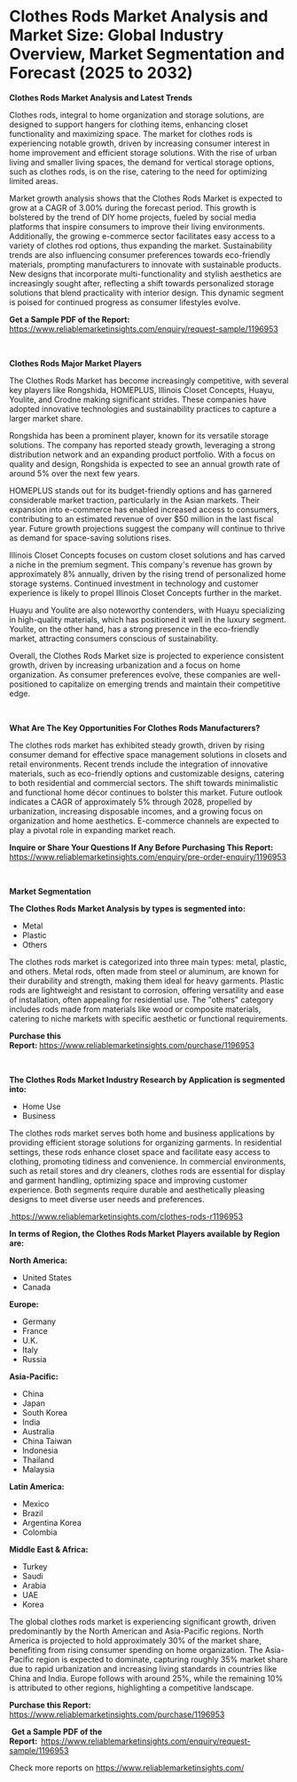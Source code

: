 <p><h1>Clothes Rods Market Analysis and Market Size: Global Industry Overview, Market Segmentation and Forecast (2025 to 2032)</h1></p><p><strong>Clothes Rods Market Analysis and Latest Trends</strong></p>
<p><p>Clothes rods, integral to home organization and storage solutions, are designed to support hangers for clothing items, enhancing closet functionality and maximizing space. The market for clothes rods is experiencing notable growth, driven by increasing consumer interest in home improvement and efficient storage solutions. With the rise of urban living and smaller living spaces, the demand for vertical storage options, such as clothes rods, is on the rise, catering to the need for optimizing limited areas.</p><p>Market growth analysis shows that the Clothes Rods Market is expected to grow at a CAGR of 3.00% during the forecast period. This growth is bolstered by the trend of DIY home projects, fueled by social media platforms that inspire consumers to improve their living environments. Additionally, the growing e-commerce sector facilitates easy access to a variety of clothes rod options, thus expanding the market. Sustainability trends are also influencing consumer preferences towards eco-friendly materials, prompting manufacturers to innovate with sustainable products. New designs that incorporate multi-functionality and stylish aesthetics are increasingly sought after, reflecting a shift towards personalized storage solutions that blend practicality with interior design. This dynamic segment is poised for continued progress as consumer lifestyles evolve.</p></p>
<p><strong>Get a Sample PDF of the Report:&nbsp;</strong> <a href="https://www.reliablemarketinsights.com/enquiry/request-sample/1196953?utm_campaign=2010&utm_medium=2&utm_source=Github&utm_content=ia&utm_term=05022025&utm_id=clothes-rods">https://www.reliablemarketinsights.com/enquiry/request-sample/1196953</a></p>
<p>&nbsp;</p>
<p><strong>Clothes Rods Major Market Players</strong></p>
<p><p>The Clothes Rods Market has become increasingly competitive, with several key players like Rongshida, HOMEPLUS, Illinois Closet Concepts, Huayu, Youlite, and Crodne making significant strides. These companies have adopted innovative technologies and sustainability practices to capture a larger market share.</p><p>Rongshida has been a prominent player, known for its versatile storage solutions. The company has reported steady growth, leveraging a strong distribution network and an expanding product portfolio. With a focus on quality and design, Rongshida is expected to see an annual growth rate of around 5% over the next few years.</p><p>HOMEPLUS stands out for its budget-friendly options and has garnered considerable market traction, particularly in the Asian markets. Their expansion into e-commerce has enabled increased access to consumers, contributing to an estimated revenue of over $50 million in the last fiscal year. Future growth projections suggest the company will continue to thrive as demand for space-saving solutions rises.</p><p>Illinois Closet Concepts focuses on custom closet solutions and has carved a niche in the premium segment. This company's revenue has grown by approximately 8% annually, driven by the rising trend of personalized home storage systems. Continued investment in technology and customer experience is likely to propel Illinois Closet Concepts further in the market.</p><p>Huayu and Youlite are also noteworthy contenders, with Huayu specializing in high-quality materials, which has positioned it well in the luxury segment. Youlite, on the other hand, has a strong presence in the eco-friendly market, attracting consumers conscious of sustainability.</p><p>Overall, the Clothes Rods Market size is projected to experience consistent growth, driven by increasing urbanization and a focus on home organization. As consumer preferences evolve, these companies are well-positioned to capitalize on emerging trends and maintain their competitive edge.</p></p>
<p>&nbsp;</p>
<p><strong>What Are The Key Opportunities For Clothes Rods Manufacturers?</strong></p>
<p><p>The clothes rods market has exhibited steady growth, driven by rising consumer demand for effective space management solutions in closets and retail environments. Recent trends include the integration of innovative materials, such as eco-friendly options and customizable designs, catering to both residential and commercial sectors. The shift towards minimalistic and functional home décor continues to bolster this market. Future outlook indicates a CAGR of approximately 5% through 2028, propelled by urbanization, increasing disposable incomes, and a growing focus on organization and home aesthetics. E-commerce channels are expected to play a pivotal role in expanding market reach.</p></p>
<p><strong>Inquire or Share Your Questions If Any Before Purchasing This Report:</strong> <a href="https://www.reliablemarketinsights.com/enquiry/pre-order-enquiry/1196953?utm_campaign=2010&utm_medium=2&utm_source=Github&utm_content=ia&utm_term=05022025&utm_id=clothes-rods">https://www.reliablemarketinsights.com/enquiry/pre-order-enquiry/1196953</a></p>
<p>&nbsp;</p>
<p><strong>Market Segmentation</strong></p>
<p><strong>The Clothes Rods Market Analysis by types is segmented into:</strong></p>
<p><ul><li>Metal</li><li>Plastic</li><li>Others</li></ul></p>
<p><p>The clothes rods market is categorized into three main types: metal, plastic, and others. Metal rods, often made from steel or aluminum, are known for their durability and strength, making them ideal for heavy garments. Plastic rods are lightweight and resistant to corrosion, offering versatility and ease of installation, often appealing for residential use. The "others" category includes rods made from materials like wood or composite materials, catering to niche markets with specific aesthetic or functional requirements.</p></p>
<p><strong>Purchase this Report:&nbsp;</strong><a href="https://www.reliablemarketinsights.com/purchase/1196953?utm_campaign=2010&utm_medium=2&utm_source=Github&utm_content=ia&utm_term=05022025&utm_id=clothes-rods">https://www.reliablemarketinsights.com/purchase/1196953</a></p>
<p>&nbsp;</p>
<p><strong>The Clothes Rods Market Industry Research by Application is segmented into:</strong></p>
<p><ul><li>Home Use</li><li>Business</li></ul></p>
<p><p>The clothes rods market serves both home and business applications by providing efficient storage solutions for organizing garments. In residential settings, these rods enhance closet space and facilitate easy access to clothing, promoting tidiness and convenience. In commercial environments, such as retail stores and dry cleaners, clothes rods are essential for display and garment handling, optimizing space and improving customer experience. Both segments require durable and aesthetically pleasing designs to meet diverse user needs and preferences.</p></p>
<p><a href="https://www.reliablemarketinsights.com/clothes-rods-r1196953?utm_campaign=2010&utm_medium=2&utm_source=Github&utm_content=ia&utm_term=05022025&utm_id=clothes-rods">&nbsp;https://www.reliablemarketinsights.com/clothes-rods-r1196953</a></p>
<p><strong>In terms of Region, the Clothes Rods Market Players available by Region are:</strong></p>
<p>
    <p> <strong> North America: </strong>
        <ul>
            <li>United States</li>
            <li>Canada</li>
        </ul>
        </p> 
    <p> <strong> Europe: </strong>
        <ul>
            <li>Germany</li>
            <li>France</li>
            <li>U.K.</li>
            <li>Italy</li>
            <li>Russia</li>
        </ul>
        </p> 
    <p> <strong> Asia-Pacific: </strong>
        <ul>
            <li>China</li>
            <li>Japan</li>
            <li>South Korea</li>
            <li>India</li>
            <li>Australia</li>
            <li>China Taiwan</li>
            <li>Indonesia</li>
            <li>Thailand</li>
            <li>Malaysia</li>
        </ul>
        </p> 
    <p> <strong> Latin America: </strong>
        <ul>
            <li>Mexico</li>
            <li>Brazil</li>
            <li>Argentina Korea</li>
            <li>Colombia</li>
        </ul>
        </p> 
    <p> <strong> Middle East & Africa: </strong>
        <ul>
            <li>Turkey</li>
            <li>Saudi</li>
            <li>Arabia</li>
            <li>UAE</li>
            <li>Korea</li>
        </ul>
    </p>
    </p>
<p><p>The global clothes rods market is experiencing significant growth, driven predominantly by the North American and Asia-Pacific regions. North America is projected to hold approximately 30% of the market share, benefiting from rising consumer spending on home organization. The Asia-Pacific region is expected to dominate, capturing roughly 35% market share due to rapid urbanization and increasing living standards in countries like China and India. Europe follows with around 25%, while the remaining 10% is attributed to other regions, highlighting a competitive landscape.</p></p>
<p><strong>Purchase this Report: </strong><a href="https://www.reliablemarketinsights.com/purchase/1196953?utm_campaign=2010&utm_medium=2&utm_source=Github&utm_content=ia&utm_term=05022025&utm_id=clothes-rods">https://www.reliablemarketinsights.com/purchase/1196953</a></p>
<p>&nbsp;<strong>Get a Sample PDF of the Report:&nbsp;&nbsp;</strong><a href="https://www.reliablemarketinsights.com/enquiry/request-sample/1196953?utm_campaign=2010&utm_medium=2&utm_source=Github&utm_content=ia&utm_term=05022025&utm_id=clothes-rods">https://www.reliablemarketinsights.com/enquiry/request-sample/1196953</a></p>
<p><strong></strong></p>
<p>Check more reports on <a href="https://www.reliablemarketinsights.com/?utm_campaign=2010&utm_medium=2&utm_source=Github&utm_content=ia&utm_term=05022025&utm_id=clothes-rods">https://www.reliablemarketinsights.com/</a></p>